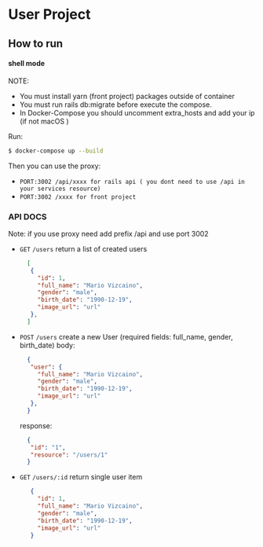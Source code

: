 # User Project

## How to run

#### shell mode
NOTE: 
 - You must install yarn (front project) packages outside of container
 - You must run rails db:migrate before execute the compose.
 - In Docker-Compose you should uncomment extra_hosts and add your ip (if not macOS )

Run:
```sh
$ docker-compose up --build
```

Then you can use the proxy:
- `PORT:3002 /api/xxxx for rails api ( you dont need to use /api in your services resource)`
- `PORT:3002 /xxxx for front project`


### API DOCS
Note: if you use proxy need add prefix /api and use port 3002
- `GET`  `/users`  return a list of created users
   ```json
     [
      {
        "id": 1,
        "full_name": "Mario Vizcaino",
        "gender": "male",
        "birth_date": "1990-12-19",
        "image_url": "url"
      },
     ]
   ```
  
- `POST`  `/users`  create a new User (required fields: full_name, gender, birth_date)
  body:
   ```json
     {
      "user": {
        "full_name": "Mario Vizcaino",
        "gender": "male",
        "birth_date": "1990-12-19",
        "image_url": "url"
      },
     }
   ```
   response:
   ```json
     {
      "id": "1",
      "resource": "/users/1"
     }
   ```

- `GET`  `/users/:id`  return single user item
   ```json
      {
        "id": 1,
        "full_name": "Mario Vizcaino",
        "gender": "male",
        "birth_date": "1990-12-19",
        "image_url": "url"
      }
   ```